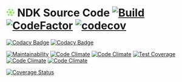 [logo_source]: https://www.tinygraphs.com/labs/isogrids/hexa16/igor?theme=frogideas&numcolors=4&size=48&fmt=svg
[logo22]:      ./source/logo/logo22.png
[home_org]:    https://github.com/nd-toolkit
[ts_badge]:    https://travis-ci.com/nd-toolkit/source-code.svg?branch=master
[ts_home]:     https://travis-ci.com/nd-toolkit/source-code
[cf_badge]:    https://www.codefactor.io/repository/github/nd-toolkit/source-code/badge
[cf_home]:     https://www.codefactor.io/repository/github/nd-toolkit/source-code
[ccov_badge]:  https://codecov.io/gh/nd-toolkit/source-code/branch/master/graph/badge.svg
[ccov_home]:   https://codecov.io/gh/nd-toolkit/source-code

# [![LOGO][logo22]][home_org] NDK Source Code [![Build][ts_badge]][ts_home] [![CodeFactor][cf_badge]][cf_home] [![codecov][ccov_badge]][ccov_home]

[![Codacy Badge](https://api.codacy.com/project/badge/Grade/1721e518be7244ecb10f1558ae973c93)](https://app.codacy.com/app/nd-toolkit/source-code)
[![Codacy Badge](https://api.codacy.com/project/badge/Coverage/1721e518be7244ecb10f1558ae973c93)](https://app.codacy.com/app/nd-toolkit/source-code)

[![Maintainability](https://api.codeclimate.com/v1/badges/a92ab736505cb4df1add/maintainability)](https://codeclimate.com/github/nd-toolkit/source-code)
[![Code Climate](https://img.shields.io/codeclimate/maintainability-percentage/nd-toolkit/source-code.svg)](https://codeclimate.com/github/nd-toolkit/source-code)
[![Code Climate](https://img.shields.io/codeclimate/maintainability/nd-toolkit/source-code.svg)](https://codeclimate.com/github/nd-toolkit/source-code)
[![Test Coverage](https://api.codeclimate.com/v1/badges/a92ab736505cb4df1add/test_coverage)](https://codeclimate.com/github/nd-toolkit/source-code)
[![Code Climate](https://img.shields.io/codeclimate/coverage/nd-toolkit/source-code.svg)](https://codeclimate.com/github/nd-toolkit/source-code)
[![Code Climate](https://img.shields.io/codeclimate/coverage-letter/nd-toolkit/source-code.svg)](https://codeclimate.com/github/nd-toolkit/source-code)

[![Coverage Status](https://coveralls.io/repos/github/nd-toolkit/source-code/badge.svg?branch=master)](https://coveralls.io/github/nd-toolkit/source-code?branch=master)
